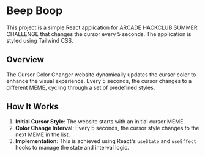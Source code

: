 # Beep Boop

This project is a simple React application for ARCADE HACKCLUB SUMMER CHALLENGE that changes the cursor every 5 seconds. The application is styled using Tailwind CSS.

## Overview

The Cursor Color Changer website dynamically updates the cursor color to enhance the visual experience. Every 5 seconds, the cursor changes to a different MEME, cycling through a set of predefined styles.

## How It Works

1. **Initial Cursor Style**: The website starts with an initial cursor MEME.
2. **Color Change Interval**: Every 5 seconds, the cursor style changes to the next MEME in the list. 
3. **Implementation**: This is achieved using React's `useState` and `useEffect` hooks to manage the state and interval logic.

